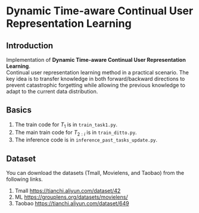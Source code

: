 # Dynamic Time-aware Continual User Representation Learning

## Introduction
Implementation of **Dynamic Time-aware Continual User Representation Learning**.  
Continual user representation learning method in a practical scenario. The key idea is to transfer knowledge in both forward/backward directions to prevent catastrophic forgetting while allowing the previous knowledge to adapt to the current data distribution.


## Basics
1. The train code for $T_1$ is in `train_task1.py`.
2. The main train code for $T_{2:i}$ is in `train_ditto.py`.
3. The inference code is in `inference_past_tasks_update.py`.


## Dataset
You can download the datasets (Tmall, Movielens, and Taobao) from the following links.
1. Tmall
  https://tianchi.aliyun.com/dataset/42
2. ML
  https://grouplens.org/datasets/movielens/
3. Taobao
  https://tianchi.aliyun.com/dataset/649

